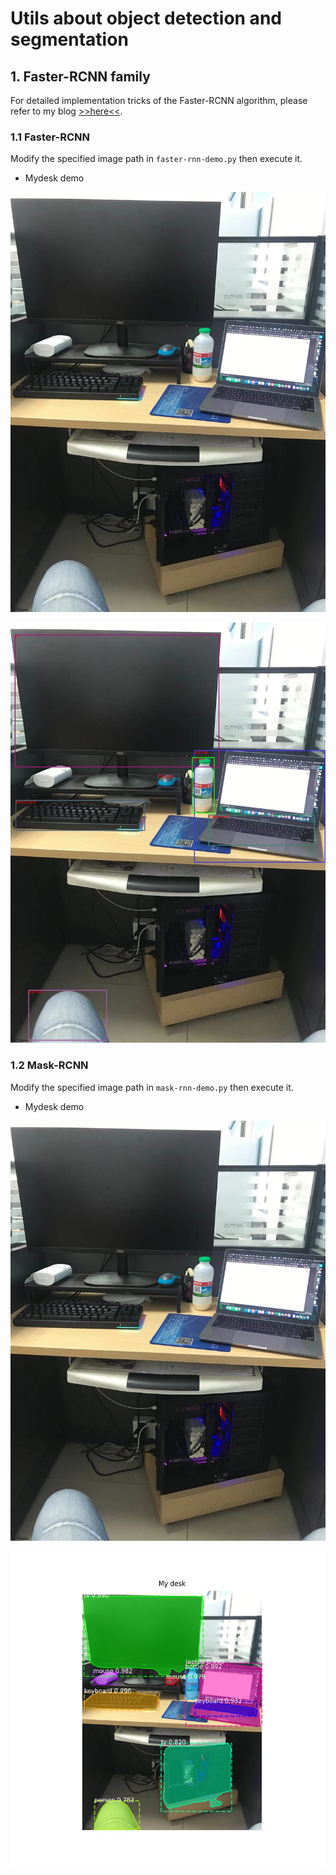 # Utils about object detection and segmentation

## 1. Faster-RCNN family
For detailed implementation tricks of the Faster-RCNN algorithm, please refer to my blog [>>here<<](https://liuzhian.github.io/2020/12/02/%E4%BB%8E%E6%BA%90%E7%A0%81%E5%AD%A6%E4%B9%A0%20Faster-RCNN/).
### 1.1 Faster-RCNN 
Modify the specified image path in `faster-rnn-demo.py` then execute it.
- Mydesk demo

![](./img2.jpeg)

![](./img2_faster_rcnn_th0.5.jpeg)

### 1.2 Mask-RCNN
Modify the specified image path in `mask-rnn-demo.py` then execute it.
- Mydesk demo

![](./img2.jpeg)

![](./img2_mask_rcnn_th0.5.jpeg)
